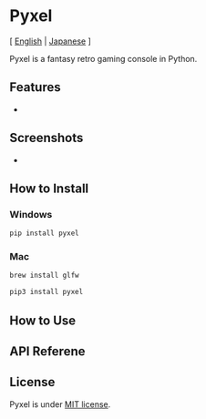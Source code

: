 # Pyxel

[ [English](https://github.com/kitao/pyxel/blob/master/README.md) | [Japanese](https://github.com/kitao/pyxel/blob/master/README.ja.md) ]

Pyxel is a fantasy retro gaming console in Python.

## Features

-

## Screenshots

-

## How to Install

### Windows

```sh
pip install pyxel
```

### Mac

```sh
brew install glfw
```

```sh
pip3 install pyxel
```

## How to Use

## API Referene

## License

Pyxel is under [MIT license](http://en.wikipedia.org/wiki/MIT_License).
